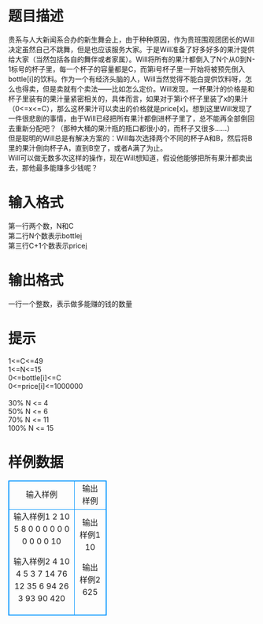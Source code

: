# 

 
 # 题目描述 
贵系与人大新闻系合办的新生舞会上，由于种种原因，作为贵班围观团团长的Will决定虽然自己不跳舞，但是也应该服务大家。于是Will准备了好多好多的果汁提供给大家（当然包括各自的舞伴或者家属）。Will将所有的果汁都倒入了N个从0到N-1标号的杯子里，每一个杯子的容量都是C，而第i号杯子里一开始将被预先倒入bottle[i]的饮料。作为一个有经济头脑的人，Will当然觉得不能白提供饮料呀，怎么也得卖，但是卖就有个卖法——比如怎么定价。Will发现，一杯果汁的价格是和杯子里装有的果汁量紧密相关的，具体而言，如果对于第i个杯子里装了x的果汁（0&lt;=x&lt;=C），那么这杯果汁可以卖出的价格就是price[x]。想到这里Will发现了一件很悲剧的事情，由于Will已经把所有果汁都倒进杯子里了，总不能再全部倒回去重新分配吧？（那种大桶的果汁瓶的瓶口都很小的，而杯子又很多……）<BR>但是聪明的Will总是有解决方案的：Will每次选择两个不同的杯子A和B，然后将B里的果汁倒向杯子A，直到B空了，或者A满了为止。<BR>Will可以做无数多次这样的操作，现在Will想知道，假设他能够把所有果汁都卖出去，那他最多能赚多少钱呢？<BR> 

 
 # 输入格式 
第一行两个数，N和C<BR>第二行N个数表示bottle[i](0&lt;=i&lt;N)<BR>第三行C+1个数表示price[i](0&lt;=i&lt;=C)<BR> 

 
 # 输出格式 
一行一个整数，表示做多能赚的钱的数量<BR> 

 
 # 提示 
1&lt;=C&lt;=49<BR>1&lt;=N&lt;=15<BR>0&lt;=bottle[i]&lt;=C<BR>0&lt;=price[i]&lt;=1000000<BR><BR>30%&nbsp;N&nbsp;&lt;=&nbsp;4<BR>50%&nbsp;N&nbsp;&lt;=&nbsp;6<BR>70%&nbsp;N&nbsp;&lt;=&nbsp;11<BR>100%&nbsp;N&nbsp;&lt;=&nbsp;15<BR> 
# 样例数据
<style>
        table,table tr th, table tr td { border:1px solid #0094ff; }
        table { width: 200px; min-height: 25px; line-height: 25px; text-align: center; border-collapse: collapse;}   
    </style>
<table>
	<tr>
		<td>输入样例</td>
		<td>输出样例</td>
	</tr>
<tr><td>输入样例1
2 10
5 8
0 0 0 0 0 0 0 0 0 0 10

输入样例2
4 10
4 5 3 7
14 76 12 35 6 94 26 3 93 90 420

</td><td>输出样例1
10

输出样例2
625
</td></tr></table>
